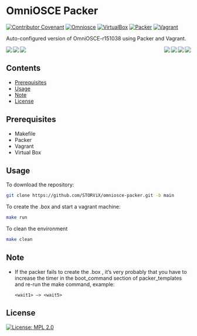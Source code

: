 # OmniOSCE Packer

[![Contributor Covenant](https://img.shields.io/badge/Contributor%20Covenant-2.0-4baaaa.svg)](./docs/code_of_conduct.md) [![Omniosce](https://img.shields.io/badge/OmniOSCE-r151038-success)](https://omnios.org) [![VirtualBox](https://img.shields.io/badge/VirtualBox-6.1-success)](https://www.virtualbox.org) [![Packer](https://img.shields.io/badge/Packer-1.6.5-success)](https://www.packer.io) [![Vagrant](https://img.shields.io/badge/Vagrant-2.2.10-success)](https://www.vagrantup.com)

Auto-configured  version of OmniOSCE-r151038 using Packer and Vagrant.

<div>
    <a href="./packer_templates/omniosce-r151038.pkr.hcl" style="text-decoration: none">
        <img src="https://img.shields.io/badge/Packer%20template-blue?style=flat-square" align="left">
    </a>
    <a href="./Makefile" style="text-decoration: none">
        <img src="https://img.shields.io/badge/Makefile-blue?style=flat-square" align="left">
    </a>
    <a href="./Vagrantfile" style="text-decoration: none">
        <img src="https://img.shields.io/badge/Vagrantfile-blue?style=flat-square" align="left">
    </a>
    <a href="./docs/issue_template_detailed.md" style="text-decoration: none">
        <img src="https://img.shields.io/badge/Issue%20template-yellow?style=flat-square" align="right">
    </a>
    <a href="./docs/pull_request_template_detailed.md" style="text-decoration: none">
        <img src="https://img.shields.io/badge/Pull%20request%20template-yellow?style=flat-square" align="right">
    </a>
    <a href="./docs/code_of_conduct.md" style="text-decoration: none">
        <img src="https://img.shields.io/badge/Code%20of%20conduct-yellow?style=flat-square" align="right">
    </a>
    <a href="./docs/contributing.md" style="text-decoration: none">
        <img src="https://img.shields.io/badge/Contributing-yellow?style=flat-square" align="right">
    </a>
    <br>
</div>


## Contents
 * [Prerequisites](#prerequisites)
 * [Usage](#usage)
 * [Note](#note)
 * [License](#license)

## Prerequisites

- Makefile
- Packer
- Vagrant
- Virtual Box

## Usage

To download the repository:

```bash
git clone https://github.com/STORViX/omniosce-packer.git -b main
```

To create the .box and start a vagrant machine:

```bash
make run
```

To clean the environment

```bash
make clean
```

## Note

- If the packer fails to create the .box , it’s very probably that you have to increase the timer in the boot_command section of packer_templates and re-run the make command, example:

  ```
  <wait1> —> <wait5>
  ```



## License

[![License: MPL 2.0](https://img.shields.io/badge/License-MPL%202.0-brightgreen.svg)](https://opensource.org/licenses/MPL-2.0)
